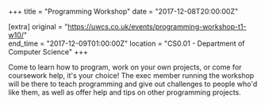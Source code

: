 +++
title = "Programming Workshop"
date = "2017-12-08T20:00:00Z"

[extra]
original = "https://uwcs.co.uk/events/programming-workshop-t1-w10/"    
end_time = "2017-12-09T01:00:00Z"
location = "CS0.01 - Department of Computer Science"
+++

Come to learn how to program, work on your own projects, or come for coursework help, it's your choice\! The exec member running the workshop will be there to teach programming and give out challenges to people who'd like them, as well as offer help and tips on other programming projects.

